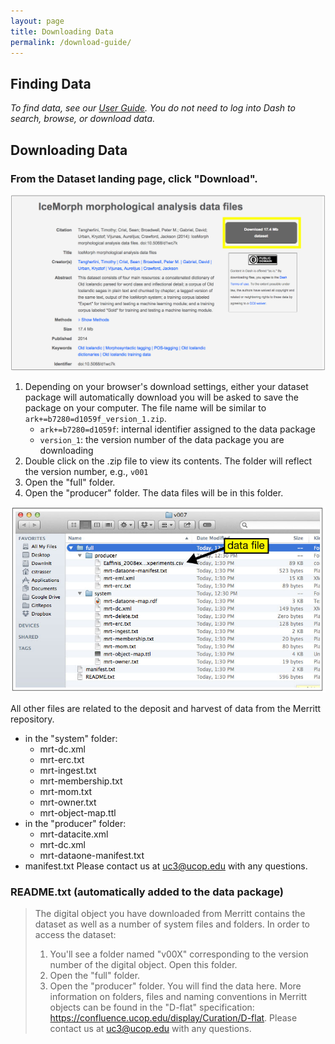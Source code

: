 ```yaml
---
layout: page
title: Downloading Data
permalink: /download-guide/
---
```


## Finding Data

_To find data, see our [User Guide](http://cdluc3.github.io/dash/##Finding-Data). You do not need to log into Dash to search, browse, or download data._

## Downloading Data

### From the Dataset landing page, click "Download".

![landing page 2](https://raw.githubusercontent.com/CDLUC3/dash/gh-pages/images/userguide/landing2.jpg)

1. Depending on your browser's download settings, either your dataset package will automatically download you will be asked to save the package on your computer. The file name will be similar to ````ark+=b7280=d1059f_version_1.zip````.
   * ````ark+=b7280=d1059f````: internal identifier assigned to the data package
    * ````version_1````: the version number of the data package you are downloading
1. Double click on the .zip file to view its contents. The folder will reflect the version number, e.g., ````v001```` 
1. Open the "full" folder.
1. Open the "producer" folder. The data files will be in this folder.

![files](https://raw.githubusercontent.com/CDLUC3/dash/gh-pages/images/userguide/files.jpg)

All other files are related to the deposit and harvest of data from the Merritt repository. 
  * in the "system" folder:
    * mrt-dc.xml
    * mrt-erc.txt
    * mrt-ingest.txt
    * mrt-membership.txt
    * mrt-mom.txt
    * mrt-owner.txt
    * mrt-object-map.ttl
  * in the "producer" folder:
    * mrt-datacite.xml
    * mrt-dc.xml
    * mrt-dataone-manifest.txt
  * manifest.txt
Please contact us at uc3@ucop.edu with any questions. 

### README.txt (automatically added to the data package)

> The digital object you have downloaded from Merritt contains the dataset as well as a number of system files and folders. In order to access the dataset:
> 1. You'll see a folder named "v00X" corresponding to the version number of the digital object. Open this folder.
> 2. Open the "full" folder.
> 3. Open the "producer" folder. You will find the data here.
> More information on folders, files and naming conventions in Merritt objects can be found in the "D-flat" specification: https://confluence.ucop.edu/display/Curation/D-flat. Please contact us at uc3@ucop.edu with any questions. 





